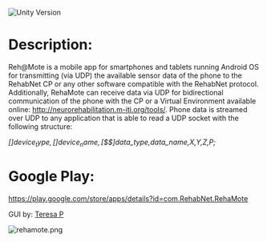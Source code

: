 ![Unity Version](https://img.shields.io/badge/Unity%20Version-4.6-orange.svg)

# Description: #
Reh@Mote is a mobile app for smartphones and tablets running Android OS for transmitting (via UDP) the available sensor data of the phone to the RehabNet CP or any other software compatible with the RehabNet protocol. Additionally, RehaMote can receive data via UDP for bidirectional communication of the phone with the CP or a Virtual Environment available online: http://neurorehabilitation.m-iti.org/tools/.
Phone data is streamed over UDP to any application that is able to read a UDP socket with the following structure:

*[$]device_type,[$$]device_name,[$$$]data_type,data_name,X,Y,Z,P;*


# Google Play: #
https://play.google.com/store/apps/details?id=com.RehabNet.RehaMote

GUI by: [Teresa P](https://github.com/Teresa-P)

![rehamote.png](http://i.imgur.com/14BZ40p.png)

